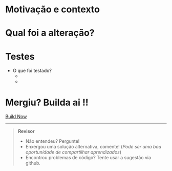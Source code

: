 
Motivação e contexto
================================================================================
<!--
Explique o porque este pull-request foi aberto, qual problema ele resolve.
Esta explicação deve incluir informações suficientes para uma pessoa sem contexto poder entender.
-->



Qual foi a alteração?
================================================================================
<!-- Explique como e qual correção foi aplicada -->



Testes
================================================================================
<!-- Informe quais tipos de teste foi realizado-->
* O que foi testado? 
  - <!-- coloque o teste aqui-->
  - <!-- coloque o teste aqui-->

# Mergiu? Builda ai !!


[Build Now](https://jenkins.lett.global/job/webcrawler-node/job/prod/)
    
<!--   Checklist comentado 
Checklist:
================================================================================
- [ ] Minha mudança requer uma mudança na documentação.
  - [ ] Já atualizei a documentação de acordo.
  - [ ] Já procurei e atualizei documentações externas.
- [ ] Este PR requer tradução.
  - [ ] Tradução está completa.
-->

--------------------------------------------------------------------------------
> **Revisor**
> - Não entendeu? Pergunte!
> - Enxergou uma solução alternativa, comente! (_Pode ser uma boa oportunidade de compartilhar aprendizados_)
> - Encontrou problemas de código? Tente usar a sugestão via github.
